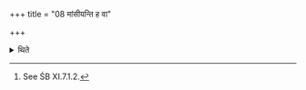 +++
title = "08 मांसीयन्ति ह वा"

+++

<details><summary>थिते</summary>

8. “The fires of the sacrificer who does not perform sacrifice desire flesh indeed; they think of the sacrificer; they plan (to eat) the sacrificer; on other fires people indeed cook profane flesh. But for these (sacred) fires there is no other hope of flesh; of him who has these (sacred fires) him without performing an animal-sacrifice no year should pass: (The animal sacrifice) is helpful for him to get long life; it is a kind of self-redemption" this is the view of the Vājasaneyins.[^1]  


[^1]: See ŚB XI.7.1.2.
</details>
